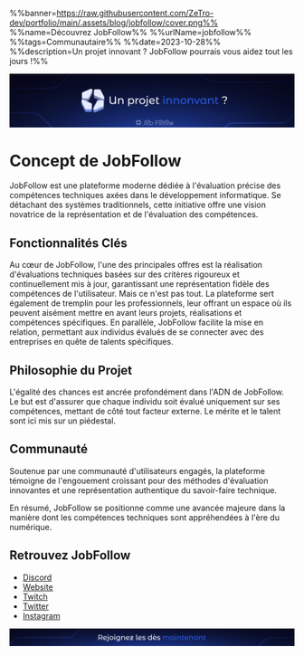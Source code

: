 %%banner=https://raw.githubusercontent.com/ZeTro-dev/portfolio/main/.assets/blog/jobfollow/cover.png%%
%%name=Découvrez JobFollow%%
%%urlName=jobfollow%%
%%tags=Communautaire%%
%%date=2023-10-28%%
%%description=Un projet innovant ? JobFollow pourrais vous aidez tout les jours !%%

![Bannière](https://raw.githubusercontent.com/ZeTro-dev/portfolio/main/.assets/blog/jobfollow/banner.png)
# Concept de JobFollow
JobFollow est une plateforme moderne dédiée à l'évaluation précise des compétences techniques axées dans le développement informatique. Se détachant des systèmes traditionnels, cette initiative offre une vision novatrice de la représentation et de l'évaluation des compétences.

## Fonctionnalités Clés
Au cœur de JobFollow, l'une des principales offres est la réalisation d'évaluations techniques basées sur des critères rigoureux et continuellement mis à jour, garantissant une représentation fidèle des compétences de l'utilisateur. Mais ce n'est pas tout. La plateforme sert également de tremplin pour les professionnels, leur offrant un espace où ils peuvent aisément mettre en avant leurs projets, réalisations et compétences spécifiques. En parallèle, JobFollow facilite la mise en relation, permettant aux individus évalués de se connecter avec des entreprises en quête de talents spécifiques.

## Philosophie du Projet
L'égalité des chances est ancrée profondément dans l'ADN de JobFollow. Le but est d'assurer que chaque individu soit évalué uniquement sur ses compétences, mettant de côté tout facteur externe. Le mérite et le talent sont ici mis sur un piédestal.

## Communauté
Soutenue par une communauté d'utilisateurs engagés, la plateforme témoigne de l'engouement croissant pour des méthodes d'évaluation innovantes et une représentation authentique du savoir-faire technique.

En résumé, JobFollow se positionne comme une avancée majeure dans la manière dont les compétences techniques sont appréhendées à l'ère du numérique.

## Retrouvez JobFollow
- [Discord](https://discord.gg/YTCHrKzaZK)
- [Website](https://jobfollow.com/)
- [Twitch](https://www.twitch.tv/jobfollow)
- [Twitter](https://twitter.com/JobFollow_fr)
- [Instagram](https://www.instagram.com/jobfollow_fr/)


![Bannière](https://raw.githubusercontent.com/ZeTro-dev/portfolio/main/.assets/blog/jobfollow/social.png)